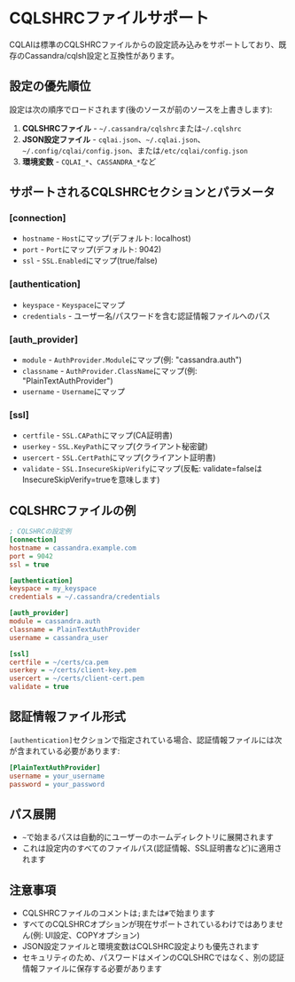 # CQLSHRCファイルサポート

CQLAIは標準のCQLSHRCファイルからの設定読み込みをサポートしており、既存のCassandra/cqlsh設定と互換性があります。

## 設定の優先順位

設定は次の順序でロードされます(後のソースが前のソースを上書きします):

1. **CQLSHRCファイル** - `~/.cassandra/cqlshrc`または`~/.cqlshrc`
2. **JSON設定ファイル** - `cqlai.json`、`~/.cqlai.json`、`~/.config/cqlai/config.json`、または`/etc/cqlai/config.json`
3. **環境変数** - `CQLAI_*`、`CASSANDRA_*`など

## サポートされるCQLSHRCセクションとパラメータ

### [connection]
- `hostname` - `Host`にマップ(デフォルト: localhost)
- `port` - `Port`にマップ(デフォルト: 9042)
- `ssl` - `SSL.Enabled`にマップ(true/false)

### [authentication]
- `keyspace` - `Keyspace`にマップ
- `credentials` - ユーザー名/パスワードを含む認証情報ファイルへのパス

### [auth_provider]
- `module` - `AuthProvider.Module`にマップ(例: "cassandra.auth")
- `classname` - `AuthProvider.ClassName`にマップ(例: "PlainTextAuthProvider")
- `username` - `Username`にマップ

### [ssl]
- `certfile` - `SSL.CAPath`にマップ(CA証明書)
- `userkey` - `SSL.KeyPath`にマップ(クライアント秘密鍵)
- `usercert` - `SSL.CertPath`にマップ(クライアント証明書)
- `validate` - `SSL.InsecureSkipVerify`にマップ(反転: validate=falseはInsecureSkipVerify=trueを意味します)

## CQLSHRCファイルの例

```ini
; CQLSHRCの設定例
[connection]
hostname = cassandra.example.com
port = 9042
ssl = true

[authentication]
keyspace = my_keyspace
credentials = ~/.cassandra/credentials

[auth_provider]
module = cassandra.auth
classname = PlainTextAuthProvider
username = cassandra_user

[ssl]
certfile = ~/certs/ca.pem
userkey = ~/certs/client-key.pem
usercert = ~/certs/client-cert.pem
validate = true
```

## 認証情報ファイル形式

`[authentication]`セクションで指定されている場合、認証情報ファイルには次が含まれている必要があります:

```ini
[PlainTextAuthProvider]
username = your_username
password = your_password
```

## パス展開

- `~`で始まるパスは自動的にユーザーのホームディレクトリに展開されます
- これは設定内のすべてのファイルパス(認証情報、SSL証明書など)に適用されます

## 注意事項

- CQLSHRCファイルのコメントは`;`または`#`で始まります
- すべてのCQLSHRCオプションが現在サポートされているわけではありません(例: UI設定、COPYオプション)
- JSON設定ファイルと環境変数はCQLSHRC設定よりも優先されます
- セキュリティのため、パスワードはメインのCQLSHRCではなく、別の認証情報ファイルに保存する必要があります
